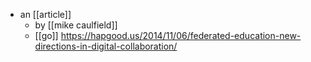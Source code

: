 - an [[article]]
	- by [[mike caulfield]]
	- [[go]] https://hapgood.us/2014/11/06/federated-education-new-directions-in-digital-collaboration/
